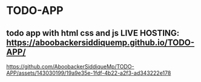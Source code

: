 # TODO-APP
todo app with html css and js
 LIVE HOSTING:
              https://aboobackersiddiquemp.github.io/TODO-APP/
----------------------------------------------


https://github.com/AboobackerSiddiqueMp/TODO-APP/assets/143030199/19a9e35e-1fdf-4b22-a2f3-ad343222e178

